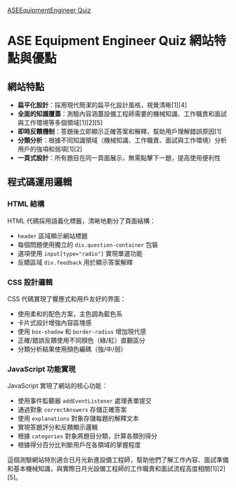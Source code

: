 
<a href="https://alfo0924.github.io/ASEEquipmentEngineerQuiz/"> ASEEquipmentEngineer Quiz </a>
# ASE Equipment Engineer Quiz 網站特點與優點

## 網站特點

- **扁平化設計**：採用現代簡潔的扁平化設計風格，視覺清晰[1][4]
- **全面的知識覆蓋**：測驗內容涵蓋設備工程師需要的機械知識、工作職責和面試與工作環境等多個領域[1][2][5]
- **即時反饋機制**：答題後立即顯示正確答案和解釋，幫助用戶理解錯誤原因[1]
- **分類分析**：根據不同知識領域（機械知識、工作職責、面試與工作環境）分析用戶的強項和弱項[1][2]
- **一頁式設計**：所有題目在同一頁面展示，無需點擊下一題，提高使用便利性

## 程式碼運用邏輯

### HTML 結構

HTML 代碼採用語義化標籤，清晰地劃分了頁面結構：
- `header` 區域顯示網站標題
- 每個問題使用獨立的 `div.question-container` 包裝
- 選項使用 `input[type="radio"]` 實現單選功能
- 反饋區域 `div.feedback` 用於顯示答案解釋

### CSS 設計邏輯

CSS 代碼實現了響應式和用戶友好的界面：
- 使用柔和的配色方案，主色調為藍色系
- 卡片式設計增強內容區塊感
- 使用 `box-shadow` 和 `border-radius` 增加現代感
- 正確/錯誤反饋使用不同顏色（綠/紅）直觀區分
- 分類分析結果使用顏色編碼（強/中/弱）

### JavaScript 功能實現

JavaScript 實現了網站的核心功能：
- 使用事件監聽器 `addEventListener` 處理表單提交
- 通過對象 `correctAnswers` 存儲正確答案
- 使用 `explanations` 對象存儲每題的解釋文本
- 實現答題評分和反饋顯示邏輯
- 根據 `categories` 對象將題目分類，計算各類別得分
- 根據得分百分比判斷用戶在各領域的掌握程度

這個測驗網站特別適合日月光新進設備工程師，幫助他們了解工作內容、面試準備和基本機械知識，與實際日月光設備工程師的工作職責和面試流程高度相關[1][2][5]。
